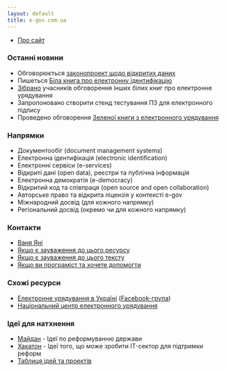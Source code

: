 ```yaml
---
layout: default
title: e-gov.com.ua
---
```


* [Про сайт](about.html)

### Останні новини

* Обговорюється [законопроект щодо відкритих даних](http://etransformation.org.ua/2014/12/23/464/)
* Пишеться [Біла книга про електронну ідентифікацію](https://docs.google.com/document/d/1fB2gfz3iMuv8fvF07fFuOf8LlNK4ZaFu0u8BIdUU24Q/edit)
* [Зібрано](https://www.facebook.com/eGovernanceUkraine/posts/790685364318068) учасників обговорення інших білих книг про електронне урядування
* Запропоновано створити стенд тестування ПЗ для електронного підпису
* Проведено обговорення [Зеленої книги з електронного урядування](http://e-gov.com.ua/green-book)

### Напрямки

* Документообіг (document management systems)
* Електронна ідентифікація (electronic identification)
* Електронні сервіси (e-services)
* Відкриті дані (open data), реєстри та публічна інформація
* Електронна демократія (e-democracy)
* Відкритий код та співпраця (open source and open collaboration)
* Авторське право та відкрита ліцензія у контексті e-gov
* Міжнародний досвід (для кожного напрямку)
* Регіональний досвід (окремо чи для кожного напрямку)

### Контакти

 * [Ваня Яні](https://www.facebook.com/vanuan)
 * [Якщо є зауваження до цього ресурсу](https://github.com/Maidan-hackaton/maidan-hackaton.github.io/issues)
 * [Якщо є зауваження до цього тексту](https://github.com/Maidan-hackaton/maidan-hackaton.github.io/edit/master/index.md)
 * [Якщо ви програміст та хочете допомогти](https://github.com/Maidan-hackaton)

### Схожі ресурси

 * [Електронне урядування в Україні](https://egovua.wordpress.com/) ([Facebook-група](https://www.facebook.com/groups/egov.ua))
 * [Національний центр електронного урядування](https://www.facebook.com/nc.gov.ua)

### Ідеї для натхнення

* [Майдан](http://euromaidan.uservoice.com) - Ідеї по реформуванню держави
* [Хакатон](https://maidan-hackaton.uservoice.com) - Ідеї того, що може зробити IT-сектор для підтримки реформ
* [Таблиця ідей та проектів](http://goo.gl/0L9zwJ)

